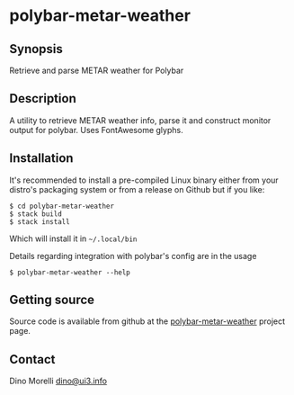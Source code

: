 # polybar-metar-weather


## Synopsis

Retrieve and parse METAR weather for Polybar


## Description

A utility to retrieve METAR weather info, parse it and construct monitor output
for polybar. Uses FontAwesome glyphs.


## Installation

It's recommended to install a pre-compiled Linux binary either from your
distro's packaging system or from a release on Github but if you like:

    $ cd polybar-metar-weather
    $ stack build
    $ stack install

Which will install it in `~/.local/bin`

Details regarding integration with polybar's config are in the usage

    $ polybar-metar-weather --help


## Getting source

Source code is available from github at the
[polybar-metar-weather](https://github.com/dino-/polybar-metar-weather) project
page.


## Contact

Dino Morelli <dino@ui3.info>
